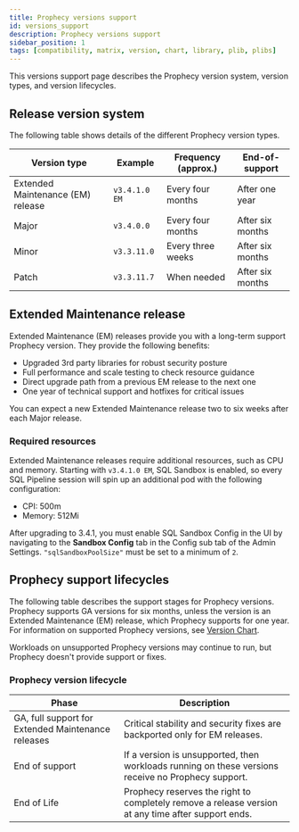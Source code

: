 ```yaml
---
title: Prophecy versions support
id: versions_support
description: Prophecy versions support
sidebar_position: 1
tags: [compatibility, matrix, version, chart, library, plib, plibs]
---
```


This versions support page describes the Prophecy version system, version types, and version lifecycles.

## Release version system

The following table shows details of the different Prophecy version types.

| Version type                      | Example       | Frequency (approx.) | End-of-support   |
| --------------------------------- | ------------- | ------------------- | ---------------- |
| Extended Maintenance (EM) release | `v3.4.1.0 EM` | Every four months   | After one year   |
| Major                             | `v3.4.0.0`    | Every four months   | After six months |
| Minor                             | `v3.3.11.0`   | Every three weeks   | After six months |
| Patch                             | `v3.3.11.7`   | When needed         | After six months |

## Extended Maintenance release

Extended Maintenance (EM) releases provide you with a long-term support Prophecy version. They provide the following benefits:

- Upgraded 3rd party libraries for robust security posture
- Full performance and scale testing to check resource guidance
- Direct upgrade path from a previous EM release to the next one
- One year of technical support and hotfixes for critical issues

You can expect a new Extended Maintenance release two to six weeks after each Major release.

### Required resources

Extended Maintenance releases require additional resources, such as CPU and memory. Starting with `v3.4.1.0 EM`, SQL Sandbox is enabled, so every SQL Pipeline session will spin up an additional pod with the following configuration:

- CPI: 500m
- Memory: 512Mi

After upgrading to 3.4.1, you must enable SQL Sandbox Config in the UI by navigating to the **Sandbox Config** tab in the Config sub tab of the Admin Settings. `"sqlSandboxPoolSize"` must be set to a minimum of `2`.

## Prophecy support lifecycles

The following table describes the support stages for Prophecy versions. Prophecy supports GA versions for six months, unless the version is an Extended Maintenance (EM) release, which Prophecy supports for one year. For information on supported Prophecy versions, see [Version Chart](/docs/release_notes/version_chart/version_chart.md).

Workloads on unsupported Prophecy versions may continue to run, but Prophecy doesn't provide support or fixes.

### Prophecy version lifecycle

| Phase                                              | Description                                                                                        |
| -------------------------------------------------- | -------------------------------------------------------------------------------------------------- |
| GA, full support for Extended Maintenance releases | Critical stability and security fixes are backported only for EM releases.                         |
| End of support                                     | If a version is unsupported, then workloads running on these versions receive no Prophecy support. |
| End of Life                                        | Prophecy reserves the right to completely remove a release version at any time after support ends. |
